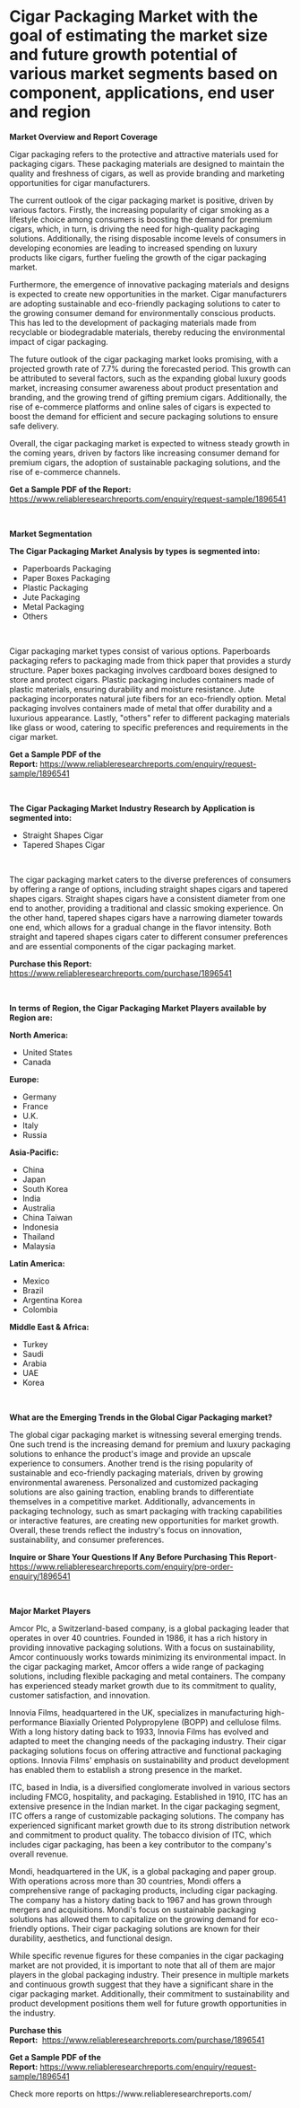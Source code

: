 <p><h1>Cigar Packaging Market with the goal of estimating the market size and future growth potential of various market segments based on component, applications, end user and region</h1></p><p><strong>Market Overview and Report Coverage</strong></p>
<p><p>Cigar packaging refers to the protective and attractive materials used for packaging cigars. These packaging materials are designed to maintain the quality and freshness of cigars, as well as provide branding and marketing opportunities for cigar manufacturers.</p><p>The current outlook of the cigar packaging market is positive, driven by various factors. Firstly, the increasing popularity of cigar smoking as a lifestyle choice among consumers is boosting the demand for premium cigars, which, in turn, is driving the need for high-quality packaging solutions. Additionally, the rising disposable income levels of consumers in developing economies are leading to increased spending on luxury products like cigars, further fueling the growth of the cigar packaging market.</p><p>Furthermore, the emergence of innovative packaging materials and designs is expected to create new opportunities in the market. Cigar manufacturers are adopting sustainable and eco-friendly packaging solutions to cater to the growing consumer demand for environmentally conscious products. This has led to the development of packaging materials made from recyclable or biodegradable materials, thereby reducing the environmental impact of cigar packaging.</p><p>The future outlook of the cigar packaging market looks promising, with a projected growth rate of 7.7% during the forecasted period. This growth can be attributed to several factors, such as the expanding global luxury goods market, increasing consumer awareness about product presentation and branding, and the growing trend of gifting premium cigars. Additionally, the rise of e-commerce platforms and online sales of cigars is expected to boost the demand for efficient and secure packaging solutions to ensure safe delivery.</p><p>Overall, the cigar packaging market is expected to witness steady growth in the coming years, driven by factors like increasing consumer demand for premium cigars, the adoption of sustainable packaging solutions, and the rise of e-commerce channels.</p></p>
<p><strong>Get a Sample PDF of the Report:</strong> <a href="https://www.reliableresearchreports.com/enquiry/request-sample/1896541">https://www.reliableresearchreports.com/enquiry/request-sample/1896541</a></p>
<p>&nbsp;</p>
<p><strong>Market Segmentation</strong></p>
<p><strong>The Cigar Packaging Market Analysis by types is segmented into:</strong></p>
<p><ul><li>Paperboards Packaging</li><li>Paper Boxes Packaging</li><li>Plastic Packaging</li><li>Jute Packaging</li><li>Metal Packaging</li><li>Others</li></ul></p>
<p>&nbsp;</p>
<p><p>Cigar packaging market types consist of various options. Paperboards packaging refers to packaging made from thick paper that provides a sturdy structure. Paper boxes packaging involves cardboard boxes designed to store and protect cigars. Plastic packaging includes containers made of plastic materials, ensuring durability and moisture resistance. Jute packaging incorporates natural jute fibers for an eco-friendly option. Metal packaging involves containers made of metal that offer durability and a luxurious appearance. Lastly, "others" refer to different packaging materials like glass or wood, catering to specific preferences and requirements in the cigar market.</p></p>
<p><strong>Get a Sample PDF of the Report:</strong>&nbsp;<a href="https://www.reliableresearchreports.com/enquiry/request-sample/1896541">https://www.reliableresearchreports.com/enquiry/request-sample/1896541</a></p>
<p>&nbsp;</p>
<p><strong>The Cigar Packaging Market Industry Research by Application is segmented into:</strong></p>
<p><ul><li>Straight Shapes Cigar</li><li>Tapered Shapes Cigar</li></ul></p>
<p>&nbsp;</p>
<p><p>The cigar packaging market caters to the diverse preferences of consumers by offering a range of options, including straight shapes cigars and tapered shapes cigars. Straight shapes cigars have a consistent diameter from one end to another, providing a traditional and classic smoking experience. On the other hand, tapered shapes cigars have a narrowing diameter towards one end, which allows for a gradual change in the flavor intensity. Both straight and tapered shapes cigars cater to different consumer preferences and are essential components of the cigar packaging market.</p></p>
<p><strong>Purchase this Report:</strong>&nbsp; <a href="https://www.reliableresearchreports.com/purchase/1896541">https://www.reliableresearchreports.com/purchase/1896541</a></p>
<p>&nbsp;</p>
<p><strong>In terms of Region, the Cigar Packaging Market Players available by Region are:</strong></p>
<p>
    <p> <strong> North America: </strong>
        <ul>
            <li>United States</li>
            <li>Canada</li>
        </ul>
        </p> 
    <p> <strong> Europe: </strong>
        <ul>
            <li>Germany</li>
            <li>France</li>
            <li>U.K.</li>
            <li>Italy</li>
            <li>Russia</li>
        </ul>
        </p> 
    <p> <strong> Asia-Pacific: </strong>
        <ul>
            <li>China</li>
            <li>Japan</li>
            <li>South Korea</li>
            <li>India</li>
            <li>Australia</li>
            <li>China Taiwan</li>
            <li>Indonesia</li>
            <li>Thailand</li>
            <li>Malaysia</li>
        </ul>
        </p> 
    <p> <strong> Latin America: </strong>
        <ul>
            <li>Mexico</li>
            <li>Brazil</li>
            <li>Argentina Korea</li>
            <li>Colombia</li>
        </ul>
        </p> 
    <p> <strong> Middle East & Africa: </strong>
        <ul>
            <li>Turkey</li>
            <li>Saudi</li>
            <li>Arabia</li>
            <li>UAE</li>
            <li>Korea</li>
        </ul>
    </p>
    </p>
<p>&nbsp;</p>
<p><strong>What are the Emerging Trends in the Global Cigar Packaging market?</strong></p>
<p><p>The global cigar packaging market is witnessing several emerging trends. One such trend is the increasing demand for premium and luxury packaging solutions to enhance the product's image and provide an upscale experience to consumers. Another trend is the rising popularity of sustainable and eco-friendly packaging materials, driven by growing environmental awareness. Personalized and customized packaging solutions are also gaining traction, enabling brands to differentiate themselves in a competitive market. Additionally, advancements in packaging technology, such as smart packaging with tracking capabilities or interactive features, are creating new opportunities for market growth. Overall, these trends reflect the industry's focus on innovation, sustainability, and consumer preferences.</p></p>
<p><strong>Inquire or Share Your Questions If Any Before Purchasing This Report</strong>- <a href="https://www.reliableresearchreports.com/enquiry/pre-order-enquiry/1896541">https://www.reliableresearchreports.com/enquiry/pre-order-enquiry/1896541</a></p>
<p>&nbsp;</p>
<p><strong>Major Market Players</strong></p>
<p><p>Amcor Plc, a Switzerland-based company, is a global packaging leader that operates in over 40 countries. Founded in 1986, it has a rich history in providing innovative packaging solutions. With a focus on sustainability, Amcor continuously works towards minimizing its environmental impact. In the cigar packaging market, Amcor offers a wide range of packaging solutions, including flexible packaging and metal containers. The company has experienced steady market growth due to its commitment to quality, customer satisfaction, and innovation.</p><p>Innovia Films, headquartered in the UK, specializes in manufacturing high-performance Biaxially Oriented Polypropylene (BOPP) and cellulose films. With a long history dating back to 1933, Innovia Films has evolved and adapted to meet the changing needs of the packaging industry. Their cigar packaging solutions focus on offering attractive and functional packaging options. Innovia Films' emphasis on sustainability and product development has enabled them to establish a strong presence in the market.</p><p>ITC, based in India, is a diversified conglomerate involved in various sectors including FMCG, hospitality, and packaging. Established in 1910, ITC has an extensive presence in the Indian market. In the cigar packaging segment, ITC offers a range of customizable packaging solutions. The company has experienced significant market growth due to its strong distribution network and commitment to product quality. The tobacco division of ITC, which includes cigar packaging, has been a key contributor to the company's overall revenue.</p><p>Mondi, headquartered in the UK, is a global packaging and paper group. With operations across more than 30 countries, Mondi offers a comprehensive range of packaging products, including cigar packaging. The company has a history dating back to 1967 and has grown through mergers and acquisitions. Mondi's focus on sustainable packaging solutions has allowed them to capitalize on the growing demand for eco-friendly options. Their cigar packaging solutions are known for their durability, aesthetics, and functional design.</p><p>While specific revenue figures for these companies in the cigar packaging market are not provided, it is important to note that all of them are major players in the global packaging industry. Their presence in multiple markets and continuous growth suggest that they have a significant share in the cigar packaging market. Additionally, their commitment to sustainability and product development positions them well for future growth opportunities in the industry.</p></p>
<p><strong>Purchase this Report:</strong>&nbsp;&nbsp;<a href="https://www.reliableresearchreports.com/purchase/1896541">https://www.reliableresearchreports.com/purchase/1896541</a></p>
<p></p>
<p><strong>Get a Sample PDF of the Report:</strong>&nbsp;<a href="https://www.reliableresearchreports.com/enquiry/request-sample/1896541">https://www.reliableresearchreports.com/enquiry/request-sample/1896541</a></p>
<p>Check more reports on https://www.reliableresearchreports.com/</p>